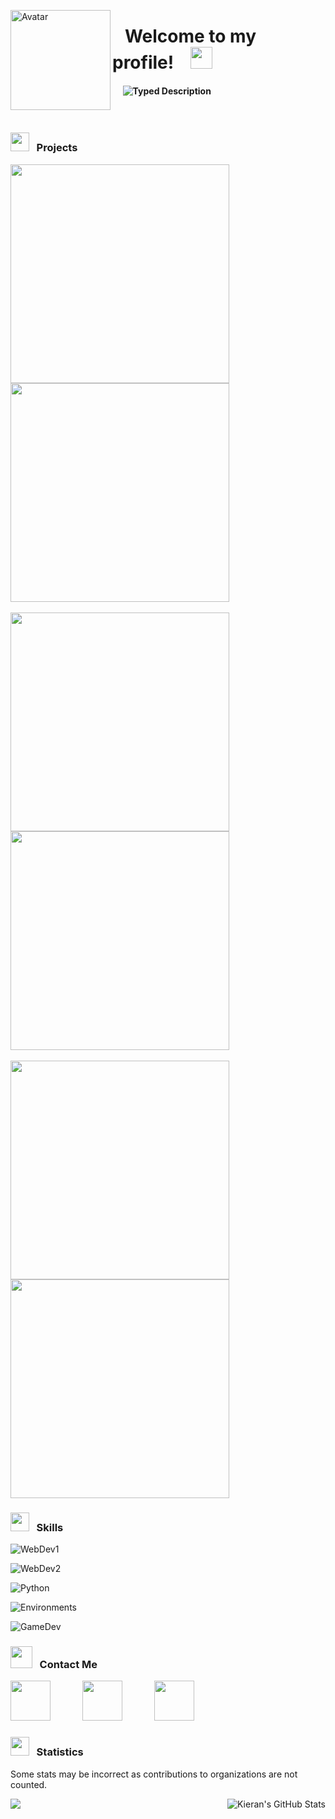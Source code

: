 <a href="https://kieran-lock-portfolio.vercel.app/"><img align="left" alt="Avatar" width="160px" src="https://i.imgur.com/X3N3Akp.png" /></a>

<div>
    <h1>&nbsp;&nbsp;&nbsp;Welcome to my profile!&nbsp;&nbsp;&nbsp;&nbsp;<img src="https://media.giphy.com/media/hvRJCLFzcasrR4ia7z/giphy.gif" width="35"></h1>
    <h4>&nbsp;&nbsp;&nbsp;&nbsp;&nbsp;<img alt="Typed Description" src="https://readme-typing-svg.herokuapp.com?font=Noto+Sans&size=28&duration=3500&pause=500&color=E6EDF3&width=435&lines=Hi!+​+I'm+Kieran+Lock;Software+%2F+Web+Developer;Proficient+with+React+/+Svelte;Located+in+England%2C+UK" /></h4>
</div>
<br />

<h3><img src="https://media2.giphy.com/media/QssGEmpkyEOhBCb7e1/giphy.gif?cid=ecf05e47a0n3gi1bfqntqmob8g9aid1oyj2wr3ds3mg700bl&rid=giphy.gif" width ="30"> &nbsp;&nbsp;Projects</h3>

<div>
    <a href="https://github.com/Racing-League-Tools/Racing-League-Tools-Public"><img align="center" src="https://github-readme-stats.vercel.app/api/pin/?username=Racing-League-Tools&repo=Racing-League-Tools-Public&title_color=ffffff&text_color=c9cacc&icon_color=2bbc8a&bg_color=1d1f21" width="350px" /></a>&nbsp;&nbsp;&nbsp;&nbsp;&nbsp;&nbsp;
    <a href="https://github.com/Kieran-Lock/ScanDocs"><img align="center" src="https://github-readme-stats.vercel.app/api/pin/?username=Kieran-Lock&repo=ScanDocs&title_color=ffffff&text_color=c9cacc&icon_color=2bbc8a&bg_color=1d1f21" width="350px" /></a>
</div>
<br />
<div>
    <a href="https://github.com/Kieran-Lock/XtermGUI"><img align="center" src="https://github-readme-stats.vercel.app/api/pin/?username=Kieran-Lock&repo=XtermGUI&title_color=ffffff&text_color=c9cacc&icon_color=2bbc8a&bg_color=1d1f21" width="350px" /></a>&nbsp;&nbsp;&nbsp;&nbsp;&nbsp;&nbsp;
    <a href="https://github.com/Kieran-Lock/SQLiteFrame"><img align="center" src="https://github-readme-stats.vercel.app/api/pin/?username=Kieran-Lock&repo=SQLiteFrame&title_color=ffffff&text_color=c9cacc&icon_color=2bbc8a&bg_color=1d1f21" width="350px" /></a>
</div>
<br />
<div>
    <a href="https://github.com/Kieran-Lock/AutoKahoot"><img align="center" src="https://github-readme-stats.vercel.app/api/pin/?username=Kieran-Lock&repo=AutoKahoot&title_color=ffffff&text_color=c9cacc&icon_color=2bbc8a&bg_color=1d1f21" width="350px" /></a>&nbsp;&nbsp;&nbsp;&nbsp;&nbsp;&nbsp;
    <a href="https://github.com/Kieran-Lock/Reddit-GOD"><img align="center" src="https://github-readme-stats.vercel.app/api/pin/?username=Kieran-Lock&repo=Reddit-GOD&title_color=ffffff&text_color=c9cacc&icon_color=2bbc8a&bg_color=1d1f21" width="350px" /></a>
</div>

<h3><img src="https://media.giphy.com/media/fjOdkUskrUGyOZTHhQ/giphy.gif" width ="30"> &nbsp;&nbsp;Skills</h3>

![WebDev1](https://skillicons.dev/icons?i=ts,js,html,css)


![WebDev2](https://skillicons.dev/icons?i=firebase,gcp,react,nextjs)


![Python](https://skillicons.dev/icons?i=py,discord,raspberrypi,flask)


![Environments](https://skillicons.dev/icons?i=vscode,stackoverflow,github,git)


![GameDev](https://skillicons.dev/icons?i=cs,unity,unreal,arduino)


<h3><img src="https://media.giphy.com/media/ZqaZekJ3mPMmeMew4A/giphy.gif" width ="35"> &nbsp;&nbsp;Contact Me</h3>

<div>
    <a href="https://linkedin.com/in/kieran-lock-43746528a/"><img height="64" width="64" src="https://cdn.simpleicons.org/linkedin" /></a>&nbsp;&nbsp;&nbsp;&nbsp;&nbsp;&nbsp;&nbsp;&nbsp;&nbsp;&nbsp;&nbsp;&nbsp;
    <a href="https://discordapp.com/users/380798738295422978"><img height="64" width="64" src="https://cdn.simpleicons.org/discord" /></a>&nbsp;&nbsp;&nbsp;&nbsp;&nbsp;&nbsp;&nbsp;&nbsp;&nbsp;&nbsp;&nbsp;&nbsp;
    <a href="mailto:kieran.lock@outlook.com"><img height="64" width="64" src="https://cdn.simpleicons.org/microsoftoutlook" /></a>
</div>

<h3><img src="https://media.giphy.com/media/cj87CxfRtrUifF3Ryk/giphy.gif" width="30"> &nbsp;&nbsp;Statistics</h3>

Some stats may be incorrect as contributions to organizations are not counted.

<div>
    <img align="left" src="https://github-readme-stats.vercel.app/api/top-langs/?username=Kieran-Lock&hide=java,html,tex&title_color=ffffff&text_color=c9cacc&icon_color=2bbc8a&bg_color=1d1f21&langs_count=3" />
    <img align="right" src="https://github-readme-stats.vercel.app/api?username=Kieran-Lock&show_icons=true&line_height=27&count_private=true&title_color=ffffff&text_color=c9cacc&icon_color=2bbc8a&bg_color=1d1f21" alt="Kieran's GitHub Stats" />
</div>
